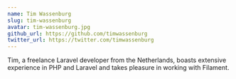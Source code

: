 ```yaml
---
name: Tim Wassenburg
slug: tim-wassenburg
avatar: tim-wassenburg.jpg
github_url: https://github.com/timwassenburg
twitter_url: https://twitter.com/timwassenburg
---
```


Tim, a freelance Laravel developer from the Netherlands, boasts extensive experience in PHP and Laravel and takes pleasure in working with Filament.